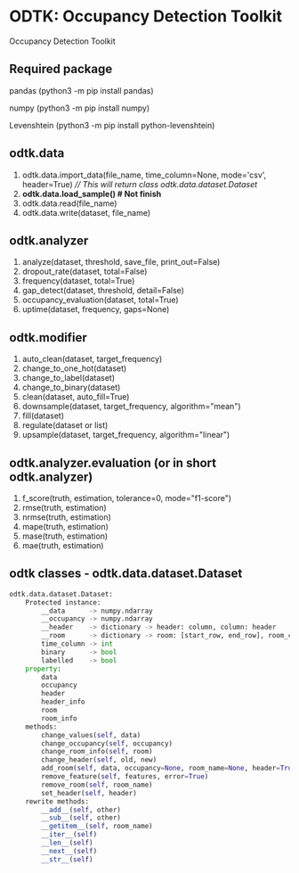 # ODTK: Occupancy Detection Toolkit

Occupancy Detection Toolkit

Required package
---
pandas (python3 -m pip install pandas)

numpy (python3 -m pip install numpy)

Levenshtein (python3 -m pip install python-levenshtein)

odtk.data
---
1. odtk.data.import_data(file_name, time_column=None, mode='csv', header=True)
*// This will return class odtk.data.dataset.Dataset*
2. **odtk.data.load_sample() # Not finish**
3. odtk.data.read(file_name)
4. odtk.data.write(dataset, file_name)

odtk.analyzer
---
1. analyze(dataset, threshold, save_file, print_out=False)
2. dropout_rate(dataset, total=False)
3. frequency(dataset, total=True)
4. gap_detect(dataset, threshold, detail=False)
5. occupancy_evaluation(dataset, total=True)
6. uptime(dataset, frequency, gaps=None)

odtk.modifier
---
1. auto_clean(dataset, target_frequency)
2. change_to_one_hot(dataset)
3. change_to_label(dataset)
4. change_to_binary(dataset)
5. clean(dataset, auto_fill=True)
6. downsample(dataset, target_frequency, algorithm="mean")
7. fill(dataset)
8. regulate(dataset or list)
9. upsample(dataset, target_frequency, algorithm="linear")

odtk.analyzer.evaluation (or in short odtk.analyzer)
---
1. f_score(truth, estimation, tolerance=0, mode="f1-score")
2. rmse(truth, estimation)
3. nrmse(truth, estimation)
4. mape(truth, estimation)
5. mase(truth, estimation)
6. mae(truth, estimation)

## odtk classes - odtk.data.dataset.Dataset
```python
odtk.data.dataset.Dataset:
    Protected instance:
        __data      -> numpy.ndarray
        __occupancy -> numpy.ndarray
        __header    -> dictionary -> header: column, column: header
        __room      -> dictionary -> room: [start_row, end_row], room_counter: room
        time_column -> int
        binary      -> bool
        labelled    -> bool
    property:
        data
        occupancy
        header
        header_info
        room
        room_info
    methods:
        change_values(self, data)
        change_occupancy(self, occupancy)
        change_room_info(self, room)
        change_header(self, old, new)
        add_room(self, data, occupancy=None, room_name=None, header=True)
        remove_feature(self, features, error=True)
        remove_room(self, room_name)
        set_header(self, header)
    rewrite methods:
        __add__(self, other)
        __sub__(self, other)
        __getitem__(self, room_name)
        __iter__(self)
        __len__(self)
        __next__(self)
        __str__(self)
```
